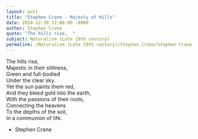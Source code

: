 ```yaml
---
layout: post
title: "Stephen Crane - Majesty of Hills"
date: 2024-12-30 12:00:00 -0000
author: Stephen Crane
quote: "The hills rise,  "
subject: Naturalism (Late 19th century)
permalink: /Naturalism (Late 19th century)/Stephen Crane/Stephen Crane - Majesty of Hills
---
```


The hills rise,  
Majestic in their stillness,  
Green and full-bodied  
Under the clear sky.  
Yet the sun paints them red,  
And they bleed gold into the earth,  
With the passions of their roots,  
Connecting the heavens  
To the depths of the soil,  
In a communion of life.

- Stephen Crane
